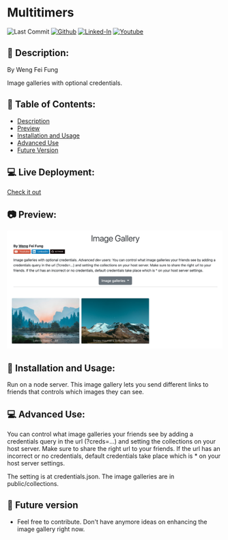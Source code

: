 # Multitimers

![Last Commit](https://img.shields.io/github/last-commit/Siphon880gh/image-gallery.git/master)
<a target="_blank" href="https://github.com/Siphon880gh" rel="nofollow"><img src="https://img.shields.io/badge/GitHub--blue?style=social&logo=GitHub" alt="Github" data-canonical-src="https://img.shields.io/badge/GitHub--blue?style=social&logo=GitHub" style="max-width:100%;"></a>
<a target="_blank" href="https://www.linkedin.com/in/weng-fung/" rel="nofollow"><img src="https://camo.githubusercontent.com/0f56393c2fe76a2cd803ead7e5508f916eb5f1e62358226112e98f7e933301d7/68747470733a2f2f696d672e736869656c64732e696f2f62616467652f4c696e6b6564496e2d626c75653f7374796c653d666c6174266c6f676f3d6c696e6b6564696e266c6162656c436f6c6f723d626c7565" alt="Linked-In" data-canonical-src="https://img.shields.io/badge/LinkedIn-blue?style=flat&amp;logo=linkedin&amp;labelColor=blue" style="max-width:100%;"></a>
<a target="_blank" href="https://www.youtube.com/user/Siphon880yt/" rel="nofollow"><img src="https://camo.githubusercontent.com/0bf5ba8ac9f286f95b2a2e86aee46371e0ac03d38b64ee2b78b9b1490df38458/68747470733a2f2f696d672e736869656c64732e696f2f62616467652f596f75747562652d7265643f7374796c653d666c6174266c6f676f3d796f7574756265266c6162656c436f6c6f723d726564" alt="Youtube" data-canonical-src="https://img.shields.io/badge/Youtube-red?style=flat&amp;logo=youtube&amp;labelColor=red" style="max-width:100%;"></a>  

:page_facing_up: Description:
---
By Weng Fei Fung

Image galleries with optional credentials.

:open_file_folder: Table of Contents:
---
- [Description](#description)
- [Preview](#camera-preview)
- [Installation and Usage](#minidisc-installation-and-usage)
- [Advanced Use](#advanced-use)
- [Future Version](#e-mail-meet-the-team)

:computer: Live Deployment:
---
<a href="#" target="_blank">Check it out</a>

:camera: Preview:
---
![image](docs/screenshot.png)

## :minidisc: Installation and Usage:
Run on a node server. This image gallery lets you send different links to friends that controls which images they can see.

## :computer: Advanced Use:
You can control what image galleries your friends see by adding a credentials query in the url (?creds=...) and setting the collections on your host server. Make sure to share the right url to your friends. If the url has an incorrect or no credentials, default credentials take place which is * on your host server settings.

The setting is at credentials.json. The image galleries are in public/collections.

## :crystal_ball: Future version
- Feel free to contribute. Don't have anymore ideas on enhancing the image gallery right now.